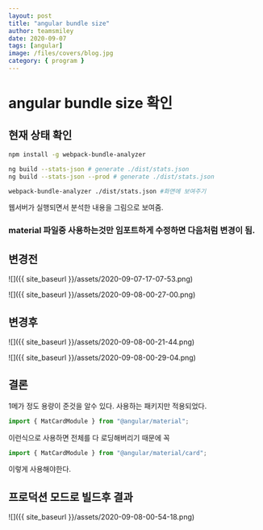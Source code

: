 ```yaml
---
layout: post
title: "angular bundle size"
author: teamsmiley
date: 2020-09-07
tags: [angular]
image: /files/covers/blog.jpg
category: { program }
---
```


# angular bundle size 확인

## 현재 상태 확인

```bash
npm install -g webpack-bundle-analyzer

ng build --stats-json # generate ./dist/stats.json
ng build --stats-json --prod # generate ./dist/stats.json

webpack-bundle-analyzer ./dist/stats.json #화면에 보여주기
```

웹서버가 실행되면서 분석한 내용을 그림으로 보여줌.

### material 파일중 사용하는것만 임포트하게 수정하면 다음처럼 변경이 됨.

## 변경전

![]({{ site_baseurl }}/assets/2020-09-07-17-07-53.png)

![]({{ site_baseurl }}/assets/2020-09-08-00-27-00.png)

## 변경후

![]({{ site_baseurl }}/assets/2020-09-08-00-21-44.png)

![]({{ site_baseurl }}/assets/2020-09-08-00-29-04.png)

## 결론

1메가 정도 용량이 준것을 알수 있다. 사용하는 패키지만 적용되었다.

```ts
import { MatCardModule } from "@angular/material";
```

이런식으로 사용하면 전체를 다 로딩해버리기 때문에 꼭

```ts
import { MatCardModule } from "@angular/material/card";
```

이렇게 사용해야한다.

## 프로덕션 모드로 빌드후 결과

![]({{ site_baseurl }}/assets/2020-09-08-00-54-18.png)
